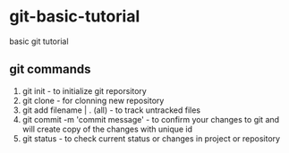 # git-basic-tutorial
basic git tutorial

## git commands
1. git init - to initialize git reporsitory
2. git clone -    for clonning new repository
3. git add filename | . (all) - to track untracked files
4. git commit -m 'commit message' - to confirm your changes to git and will create copy of the changes with unique id
5. git status - to check current status or changes in project or repository


